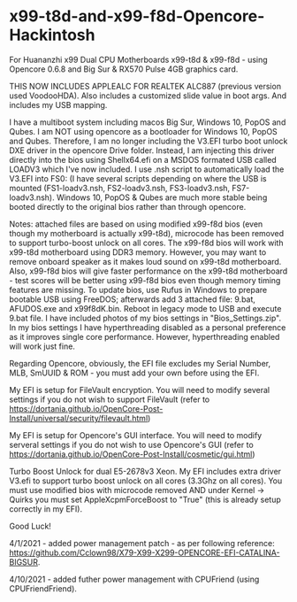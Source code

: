 # x99-t8d-and-x99-f8d-Opencore-Hackintosh
For Huananzhi x99 Dual CPU Motherboards x99-t8d & x99-f8d - using Opencore 0.6.8 and Big Sur & RX570 Pulse 4GB graphics card.

THIS NOW INCLUDES APPLEALC FOR REALTEK ALC887 (previous version used VoodooHDA).  Also includes a customized slide value in boot args.  And includes my USB mapping.

I have a multiboot system including macos Big Sur, Windows 10, PopOS and Qubes.  I am NOT using opencore as a bootloader for Windows 10, PopOS and Qubes.  Therefore, I am no longer including the V3.EFI turbo boot unlock DXE driver in the opencore Drive folder.  Instead, I am injecting this driver directly into the bios using Shellx64.efi on a MSDOS formated USB called LOADV3 which I've now included.  I use .nsh script to automatically load the V3.EFI into FS0: (I have several scripts depending on where the USB is mounted (FS1-loadv3.nsh, FS2-loadv3.nsh, FS3-loadv3.nsh, FS7-loadv3.nsh).  Windows 10, PopOS & Qubes are much more stable being booted directly to the original bios rather than through opencore.  

Notes:  attached files are based on using modified x99-f8d bios (even though my motherboard is actually x99-t8d), microcode has been removed to support turbo-boost unlock on all cores.  The x99-f8d bios will work with x99-t8d motherboard using DDR3 memory.  However, you may want to remove onboard speaker as it makes loud sound on x99-t8d motherboard.  Also, x99-f8d bios will give faster performance on the x99-t8d motherboard - test scores will be better using x99-f8d bios even though memory timing features are missing.  To update bios, use Rufus in Windows to prepare bootable USB using FreeDOS; afterwards add 3 attached file:  9.bat, AFUDOS.exe and x99f8dK.bin.  Reboot in legacy mode to USB and execute 9.bat file.  I have included photos of my bios settings in "Bios_Settings.zip".  In my bios settings I have hyperthreading disabled as a personal preference as it improves single core performance.  However, hyperthreading enabled will work just fine.

Regarding Opencore, obviously, the EFI file excludes my Serial Number, MLB, SmUUID & ROM - you must add your own before using the EFI.

My EFI is setup for FileVault encryption.  You will need to modify several settings if you do not wish to support FileVault (refer to https://dortania.github.io/OpenCore-Post-Install/universal/security/filevault.html)

My EFI is setup for Opencore's GUI interface.  You will need to modify serveral settings if you do not wish to use Opencore's GUI (refer to https://dortania.github.io/OpenCore-Post-Install/cosmetic/gui.html)

Turbo Boost Unlock for dual E5-2678v3 Xeon.  My EFI includes extra driver V3.efi to support turbo boost unlock on all cores (3.3Ghz on all cores).  You must use modified bios with microcode removed AND under Kernel -> Quirks you must set AppleXcpmForceBoost to "True" (this is already setup correctly in my EFI).

Good Luck!

4/1/2021 - added power management patch - as per following reference:  https://github.com/Cclown98/X79-X99-X299-OPENCORE-EFI-CATALINA-BIGSUR.

4/10/2021 - added futher power management with CPUFriend (using CPUFriendFriend).
